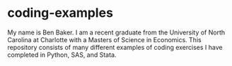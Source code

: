 # coding-examples
My name is Ben Baker. 
I am a recent graduate from the University of North Carolina at Charlotte with a Masters of Science in Economics. 
This repository consists of many different examples of coding exercises I have completed in Python, SAS, and Stata.
